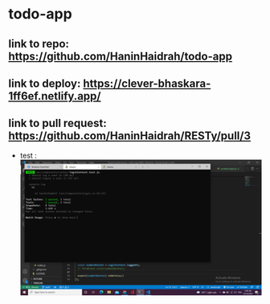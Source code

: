 # todo-app
## link to repo: https://github.com/HaninHaidrah/todo-app 
## link to deploy: https://clever-bhaskara-1ff6ef.netlify.app/
## link to pull request: https://github.com/HaninHaidrah/RESTy/pull/3
* test  : ![img](test.png) 